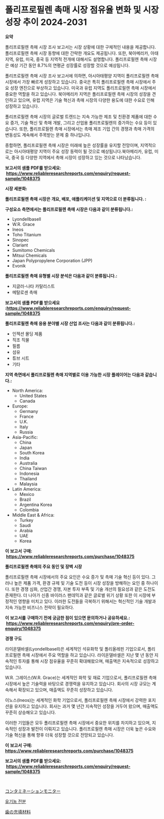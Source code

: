 <p><h1>폴리프로필렌 촉매 시장 점유율 변화 및 시장 성장 추이 2024-2031</h1></p><p><strong>요약</strong></p>
<p><p>폴리프로필렌 촉매 시장 조사 보고서는 시장 상황에 대한 구체적인 내용을 제공합니다. 폴리프로필렌 촉매 시장 동향에 대한 간략한 개요도 제공됩니다. 또한, 북아메리카, 아태지역, 유럽, 미국, 중국 등 지역적 전개에 대해서도 설명합니다. 폴리프로필렌 촉매 시장은 예상 기간 동안 8.7%의 연평균 성장률로 성장할 것으로 예상됩니다.</p><p>폴리프로필렌 촉매 시장 조사 보고서에 의하면, 아시아태평양 지역이 폴리프로필렌 촉매 시장에서 가장 빠르게 성장하고 있습니다. 중국은 특히 폴리프로필렌 촉매 시장에서 주요 성장 엔진으로 부상하고 있습니다. 미국과 유럽 지역도 폴리프로필렌 촉매 시장에서 중요한 역할을 하고 있습니다. 북아메리카 지역은 폴리프로필렌 촉매 시장의 성장을 견인하고 있으며, 유럽 지역은 기술 혁신과 촉매 시장의 다양한 용도에 대한 수요로 인해 성장하고 있습니다.</p><p>폴리프로필렌 촉매 시장의 글로벌 트렌드는 지속 가능한 제조 및 친환경 제품에 대한 수요 증가, 기술 혁신 및 촉매 개발, 그리고 산업용 폴리프로필렌의 증가하는 수요 등이 있습니다. 또한, 폴리프로필렌 촉매 시장에서는 촉매 제조 기업 간의 경쟁과 촉매 가격의 변동성도 계속해서 주목받는 문제 중 하나입니다.</p><p>종합하면, 폴리프로필렌 촉매 시장은 미래에 높은 성장률을 유지할 전망이며, 지역적으로는 아시아태평양 지역이 주요 성장 동력이 될 것으로 예상됩니다.북아메리카, 유럽, 미국, 중국 등 다양한 지역에서 촉매 시장이 성장하고 있는 것으로 나타났습니다.</p></p>
<p><strong>보고서의 샘플 PDF를 받으세요: &nbsp;<a href="https://www.reliableresearchreports.com/enquiry/request-sample/1048375">https://www.reliableresearchreports.com/enquiry/request-sample/1048375</a></strong></p>
<p><strong>시장 세분화:</strong></p>
<p><strong> 폴리프로필렌 촉매 시장은 개요, 배포, 애플리케이션 및 지역으로 더 분류됩니다. :</strong></p>
<p><strong>구성요소 측면에서는 폴리프로필렌 촉매 시장은 다음과 같이 분류됩니다.:</strong></p>
<p><ul><li>Lyondellbasell</li><li>W.R. Grace</li><li>Ineos</li><li>Toho Titanium</li><li>Sinopec</li><li>Clariant</li><li>Sumitomo Chemicals</li><li>Mitsui Chemicals</li><li>Japan Polypropylene Corporation (JPP)</li><li>Evonik</li></ul></p>
<p><strong> 폴리프로필렌 촉매 유형별 시장 분석은 다음과 같이 분류됩니다.:</strong></p>
<p><ul><li>지글러-나타 카탈리스트</li><li>메탈로센 촉매</li></ul></p>
<p><strong>보고서의 샘플 PDF를 받으세요 :<a href="https://www.reliableresearchreports.com/enquiry/request-sample/1048375">https://www.reliableresearchreports.com/enquiry/request-sample/1048375</a></strong></p>
<p><strong> 폴리프로필렌 촉매 응용 분야별 시장 산업 조사는 다음과 같이 분류됩니다.:</strong></p>
<p><ul><li>인젝션 몰딩 제품</li><li>직조 직물</li><li>필름</li><li>섬유</li><li>튜브 시트</li><li>기타</li></ul></p>
<p><strong>지역 측면에서 폴리프로필렌 촉매 지역별로 이용 가능한 시장 플레이어는 다음과 같습니다.:</strong></p>
<p><ul>
    <li>
        North America:
        <ul>
            <li>United States</li>
            <li>Canada</li>
        </ul>
    </li>
    <li>
        Europe:
        <ul>
            <li>Germany</li>
            <li>France</li>
            <li>U.K.</li>
            <li>Italy</li>
            <li>Russia</li>
        </ul>
    </li>
    <li>
        Asia-Pacific:
        <ul>
            <li>China</li>
            <li>Japan</li>
            <li>South Korea</li>
            <li>India</li>
            <li>Australia</li>
            <li>China Taiwan</li>
            <li>Indonesia</li>
            <li>Thailand</li>
            <li>Malaysia</li>
        </ul>
    </li>
    <li>
        Latin America:
        <ul>
            <li>Mexico</li>
            <li>Brazil</li>
            <li>Argentina Korea</li>
            <li>Colombia</li>
        </ul>
    </li>
    <li>
        Middle East & Africa:
        <ul>
            <li>Turkey</li>
            <li>Saudi</li>
            <li>Arabia</li>
            <li>UAE</li>
            <li>Korea</li>
        </ul>
    </li>
    </ul></p>
<p><strong>이 보고서 구매: &nbsp;<a href="https://www.reliableresearchreports.com/purchase/1048375">https://www.reliableresearchreports.com/purchase/1048375</a></strong></p>
<p><strong>폴리프로필렌 촉매의 주요 동인 및 장벽 시장</strong></p>
<p><p>폴리프로필렌 촉매 시장에서의 주요 요인은 수요 증가 및 촉매 기술 혁신 등이 있다. 그러나 높은 제품 가격, 환경 규제 및 기술 도전 등이 시장 성장을 방해하는 요인 중 하나이다. 또한 경쟁 심화, 산업간 경쟁, 자본 투자 부족 및 기술 개선의 필요성과 같은 도전도 존재한다. 더 나아가 신종 바이러스 팬데믹과 같은 글로벌 위기 상황 또한 이 시장에 부정적인 영향을 미치고 있다. 이러한 도전들을 극복하기 위해서는 혁신적인 기술 개발과 지속 가능한 비즈니스 전략이 필요하다.</p></p>
<p><strong>이 보고서를 구매하기 전에 궁금한 점이 있으면 문의하거나 공유하세요.: &nbsp;<a href="https://www.reliableresearchreports.com/enquiry/pre-order-enquiry/1048375">https://www.reliableresearchreports.com/enquiry/pre-order-enquiry/1048375</a></strong></p>
<p><strong>경쟁 구도</strong></p>
<p><p>라이온델바셀(Lyondellbasell)은 세계적인 석유화학 및 폴리올레핀 기업으로서, 폴리프로필렌 촉매 시장에서 주요 역할을 하고 있습니다. 라이온델바셀은 지난 몇 년 동안 지속적인 투자를 통해 시장 점유율을 꾸준히 확대해왔으며, 매출액은 지속적으로 성장하고 있습니다.</p><p>W.R. 그레이스(W.R. Grace)는 세계적인 화학 및 재료 기업으로서, 폴리프로필렌 촉매 시장에서 높은 기술력을 바탕으로 경쟁력을 유지하고 있습니다. 회사의 시장 규모는 계속해서 확장되고 있으며, 매출액도 꾸준히 성장하고 있습니다.</p><p>이노스(Ineos)는 세계적인 화학 기업으로서, 폴리프로필렌 촉매 시장에서 강력한 포지션을 유지하고 있습니다. 회사는 과거 몇 년간 지속적인 성장을 거두어 왔으며, 매출액도 꾸준히 상승해오고 있습니다.</p><p>이러한 기업들은 모두 폴리프로필렌 촉매 시장에서 중요한 위치를 차지하고 있으며, 지속적인 성장과 발전이 이뤄지고 있습니다. 폴리프로필렌 촉매 시장은 더욱 높은 수요와 기술 혁신을 통해 향후 더욱 성장할 것으로 전망되고 있습니다.</p></p>
<p><strong>이 보고서 구매: &nbsp; <a href="https://www.reliableresearchreports.com/purchase/1048375">https://www.reliableresearchreports.com/purchase/1048375</a></strong></p>
<p><strong>보고서의 샘플 PDF를 받으세요: &nbsp;<a href="https://www.reliableresearchreports.com/enquiry/request-sample/1048375">https://www.reliableresearchreports.com/enquiry/request-sample/1048375</a></strong><strong></strong></p>
<p>&nbsp;</p>
<p><p><a href="https://github.com/oafhukehf4709715/Market-Research-Report-List-1/blob/main/32463957499.md">コンタミネーションモニター</a></p><p><a href="https://github.com/iansanftyord09878/Market-Research-Report-List-1/blob/main/80787726590.md">유기농 전분</a></p><p><a href="https://medium.com/@maudward1907/%E6%AD%AF%E3%81%AE%E8%A9%B0%E3%82%81%E7%89%A9%E6%9D%90%E6%96%99%E5%B8%82%E5%A0%B4-%E7%A8%AE%E9%A1%9E-%E7%94%A8%E9%80%94-%E5%9C%B0%E7%90%86%E3%81%AB%E3%82%88%E3%82%8B%E5%8C%85%E6%8B%AC%E7%9A%84%E3%81%AA%E8%A9%95%E4%BE%A1-0dd97f05c950">歯の充填材料</a></p></p>